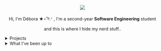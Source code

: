 

<div align="center">
 <img src="https://media1.giphy.com/media/v1.Y2lkPTc5MGI3NjExZ3V1aXdqNGVnYnp0dmN2aGFpbmVuYWpwamtncGZjeWw3NW52MjBvNSZlcD12MV9pbnRlcm5hbF9naWZfYnlfaWQmY3Q9Zw/9tZc9Mzo9K0yOYx38U/giphy.gif"/>
 </p>
 <p>Hi, I'm Débora ★⋆˚࿔.ᐟ , I'm a second-year <b>Software Engineering</b> student and this is where I hide my nerd stuff..</p>
</div>
<details>
 <summary>Projects</summary>
  <a href="https://github.com/deboravcaetano/LI2" target="_blank">Hitori-Game</a>
  <br>
  <a href="https://github.com/deboravcaetano/Immutable-Towers" target="_blank">Immutable-Towers</a>
</details>
<details>
 <summary>What I've been up to </b></summary>
    <br>
      <ul>
          <li>Survived the <b>Haskell</b> quest at University.</li>
          <li>Currently grinding through <b>C</b>.</li>
          <li>Self-learning <b>HTML</b> and <b>CSS</b>, one tag at a time!</li>
      </ul>
</details>


